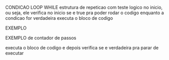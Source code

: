 CONDICAO LOOP WHILE
estrutura de repeticao com teste logico no inicio, ou seja, ele verifica no inicio se e true pra poder rodar o codigo
enquanto a condicao for verdadeira executa o bloco de codigo

<script>

function nomeDaFuncao{
    while (condicao()) { //enquanto a condicao for verdadeira
        bloco de codigo //vai executar esse codigo
    } //quando nao for mais verdadeira ela se encerra    
}

</script>

EXEMPLO
<script>

    function comerPizza() {
        while (temFatia()) {
            comerFatia()
        }
    }

</script>

EXEMPLO de contador de passos
<script>

var c = 1 //contador vai comecar em 1
while (c <= 6) { //enquanto a variavel for menor ou igual a 6
    console.log(`Passo ${c}`) //roda esse codigo
    c++ // var c = c + 1 essa parte faz o numero da variavel mudar e ir aumentando 1 a cada vez que roda o bloco de codigo
}

</script>

executa o bloco de codigo e depois verifica se e verdadeira pra parar de executar